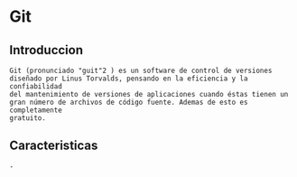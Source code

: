 # Git

## Introduccion 

	Git (pronunciado "guit"2 ) es un software de control de versiones diseñado por Linus Torvalds, pensando en la eficiencia y la confiabilidad 
	del mantenimiento de versiones de aplicaciones cuando éstas tienen un gran número de archivos de código fuente. Ademas de esto es completamente
	gratuito. 


## Caracteristicas

	-  
